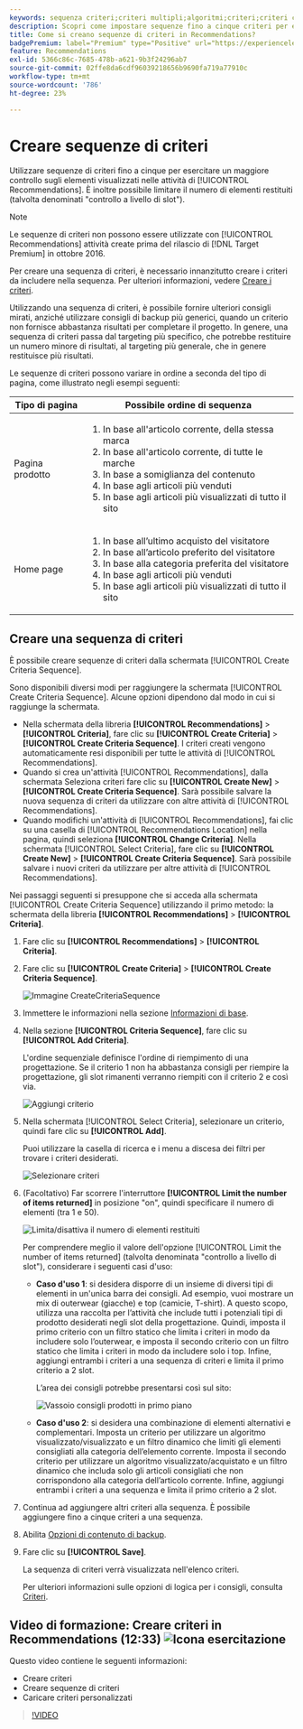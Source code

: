 ```yaml
---
keywords: sequenza criteri;criteri multipli;algoritmi;criteri;criteri consigli;sequenza;numero limite di elementi restituiti;controllo a livello di slot;slot;criteria sequence;multiple criteria;algorithms;criteria;recommendations criteria;sequence;limit number of items returned;slot level control;slot level control;slot
description: Scopri come impostare sequenze fino a cinque criteri per esercitare un maggiore controllo sugli elementi visualizzati nelle attività di Adobe [!DNL Target] Recommendations.
title: Come si creano sequenze di criteri in Recommendations?
badgePremium: label="Premium" type="Positive" url="https://experienceleague.adobe.com/docs/target/using/introduction/intro.html?lang=it#premium newtab=true" tooltip="Scopri cosa è incluso in Target Premium."
feature: Recommendations
exl-id: 5366c86c-7685-478b-a621-9b3f24296ab7
source-git-commit: 02ffe8da6cdf96039218656b9690fa719a77910c
workflow-type: tm+mt
source-wordcount: '786'
ht-degree: 23%

---
```


# Creare sequenze di criteri

Utilizzare sequenze di criteri fino a cinque per esercitare un maggiore controllo sugli elementi visualizzati nelle attività di [!UICONTROL Recommendations]. È inoltre possibile limitare il numero di elementi restituiti (talvolta denominati &quot;controllo a livello di slot&quot;).

>[!NOTE]
>
>Le sequenze di criteri non possono essere utilizzate con [!UICONTROL Recommendations] attività create prima del rilascio di [!DNL Target Premium] in ottobre 2016.

Per creare una sequenza di criteri, è necessario innanzitutto creare i criteri da includere nella sequenza. Per ulteriori informazioni, vedere [Creare i criteri](/help/main/c-recommendations/c-algorithms/create-new-algorithm.md).

Utilizzando una sequenza di criteri, è possibile fornire ulteriori consigli mirati, anziché utilizzare consigli di backup più generici, quando un criterio non fornisce abbastanza risultati per completare il progetto. In genere, una sequenza di criteri passa dal targeting più specifico, che potrebbe restituire un numero minore di risultati, al targeting più generale, che in genere restituisce più risultati.

Le sequenze di criteri possono variare in ordine a seconda del tipo di pagina, come illustrato negli esempi seguenti:

| Tipo di pagina | Possibile ordine di sequenza |
| --- | --- |
| Pagina prodotto | <ol><li>In base all&#39;articolo corrente, della stessa marca</li><li>In base all&#39;articolo corrente, di tutte le marche</li><li>In base a somiglianza del contenuto</li><li>In base agli articoli più venduti</li><li>In base agli articoli più visualizzati di tutto il sito</li></ol> |
| Home page | <ol><li>In base all’ultimo acquisto del visitatore </li><li>In base all’articolo preferito del visitatore</li><li>In base alla categoria preferita del visitatore</li><li>In base agli articoli più venduti</li><li>In base agli articoli più visualizzati di tutto il sito</li></ol> |

## Creare una sequenza di criteri

È possibile creare sequenze di criteri dalla schermata [!UICONTROL Create Criteria Sequence].

Sono disponibili diversi modi per raggiungere la schermata [!UICONTROL Create Criteria Sequence]. Alcune opzioni dipendono dal modo in cui si raggiunge la schermata.

* Nella schermata della libreria **[!UICONTROL Recommendations]** > **[!UICONTROL Criteria]**, fare clic su **[!UICONTROL Create Criteria]** > **[!UICONTROL Create Criteria Sequence]**. I criteri creati vengono automaticamente resi disponibili per tutte le attività di [!UICONTROL Recommendations].
* Quando si crea un&#39;attività [!UICONTROL Recommendations], dalla schermata Seleziona criteri fare clic su **[!UICONTROL Create New]** > **[!UICONTROL Create Criteria Sequence]**. Sarà possibile salvare la nuova sequenza di criteri da utilizzare con altre attività di [!UICONTROL Recommendations].
* Quando modifichi un&#39;attività di [!UICONTROL Recommendations], fai clic su una casella di [!UICONTROL Recommendations Location] nella pagina, quindi seleziona **[!UICONTROL Change Criteria]**. Nella schermata [!UICONTROL Select Criteria], fare clic su **[!UICONTROL Create New]** > **[!UICONTROL Create Criteria Sequence]**. Sarà possibile salvare i nuovi criteri da utilizzare per altre attività di [!UICONTROL Recommendations].

Nei passaggi seguenti si presuppone che si acceda alla schermata [!UICONTROL Create Criteria Sequence] utilizzando il primo metodo: la schermata della libreria **[!UICONTROL Recommendations]** > **[!UICONTROL Criteria]**.

1. Fare clic su **[!UICONTROL Recommendations]** > **[!UICONTROL Criteria]**.

1. Fare clic su **[!UICONTROL Create Criteria]** > **[!UICONTROL Create Criteria Sequence]**.

   ![Immagine CreateCriteriaSequence](assets/CreateCriteriaSequence.png)

1. Immettere le informazioni nella sezione [Informazioni di base](/help/main/c-recommendations/c-algorithms/create-new-algorithm.md#info).

1. Nella sezione **[!UICONTROL Criteria Sequence]**, fare clic su **[!UICONTROL Add Criteria]**.

   L&#39;ordine sequenziale definisce l&#39;ordine di riempimento di una progettazione. Se il criterio 1 non ha abbastanza consigli per riempire la progettazione, gli slot rimanenti verranno riempiti con il criterio 2 e così via.

   ![Aggiungi criterio](/help/main/c-recommendations/c-algorithms/assets/add-criteria.png)

1. Nella schermata [!UICONTROL Select Criteria], selezionare un criterio, quindi fare clic su **[!UICONTROL Add]**.

   Puoi utilizzare la casella di ricerca e i menu a discesa dei filtri per trovare i criteri desiderati.

   ![Selezionare criteri](/help/main/c-recommendations/c-algorithms/assets/select-criteria.png)

1. (Facoltativo) Far scorrere l&#39;interruttore **[!UICONTROL Limit the number of items returned]** in posizione &quot;on&quot;, quindi specificare il numero di elementi (tra 1 e 50).

   ![Limita/disattiva il numero di elementi restituiti](/help/main/c-recommendations/c-algorithms/assets/limit-number.png)

   Per comprendere meglio il valore dell&#39;opzione [!UICONTROL Limit the number of items returned] (talvolta denominata &quot;controllo a livello di slot&quot;), considerare i seguenti casi d&#39;uso:

   * **Caso d&#39;uso 1**: si desidera disporre di un insieme di diversi tipi di elementi in un&#39;unica barra dei consigli. Ad esempio, vuoi mostrare un mix di outerwear (giacche) e top (camicie, T-shirt). A questo scopo, utilizza una raccolta per l’attività che include tutti i potenziali tipi di prodotto desiderati negli slot della progettazione. Quindi, imposta il primo criterio con un filtro statico che limita i criteri in modo da includere solo l’outerwear, e imposta il secondo criterio con un filtro statico che limita i criteri in modo da includere solo i top. Infine, aggiungi entrambi i criteri a una sequenza di criteri e limita il primo criterio a 2 slot.

     L’area dei consigli potrebbe presentarsi così sul sito:

     ![Vassoio consigli prodotti in primo piano](/help/main/c-recommendations/c-algorithms/assets/featured-products.png)

   * **Caso d&#39;uso 2**: si desidera una combinazione di elementi alternativi e complementari. Imposta un criterio per utilizzare un algoritmo visualizzato/visualizzato e un filtro dinamico che limiti gli elementi consigliati alla categoria dell’elemento corrente. Imposta il secondo criterio per utilizzare un algoritmo visualizzato/acquistato e un filtro dinamico che includa solo gli articoli consigliati che non corrispondono alla categoria dell’articolo corrente. Infine, aggiungi entrambi i criteri a una sequenza e limita il primo criterio a 2 slot.

1. Continua ad aggiungere altri criteri alla sequenza. È possibile aggiungere fino a cinque criteri a una sequenza.

1. Abilita [Opzioni di contenuto di backup](/help/main/c-recommendations/c-algorithms/create-new-algorithm.md#content).

1. Fare clic su **[!UICONTROL Save]**.

   La sequenza di criteri verrà visualizzata nell&#39;elenco criteri.

   Per ulteriori informazioni sulle opzioni di logica per i consigli, consulta [Criteri](/help/main/c-recommendations/c-algorithms/algorithms.md).

## Video di formazione: Creare criteri in Recommendations (12:33) ![Icona esercitazione](/help/main/assets/tutorial.png)

Questo video contiene le seguenti informazioni:

* Creare criteri
* Creare sequenze di criteri
* Caricare criteri personalizzati

>[!VIDEO](https://video.tv.adobe.com/v/328806?quality=12&captions=ita)
